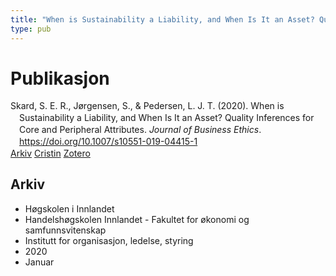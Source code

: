 ```yaml
---
title: "When is Sustainability a Liability, and When Is It an Asset? Quality Inferences for Core and Peripheral Attributes"
type: pub
---
```

<h1>Publikasjon</h1>
<article id="csl-bib-container-PRWPIHBP" class="csl-bib-container">
  <div class="csl-bib-body" style="line-height: 1.35; padding-left: 1em; text-indent:-1em;">
  <div class="csl-entry">Skard, S. E. R., J&#xF8;rgensen, S., &amp; Pedersen, L. J. T. (2020). When is Sustainability a Liability, and When Is It an Asset? Quality Inferences for Core and Peripheral Attributes. <i>Journal of Business Ethics</i>. <a href="https://doi.org/10.1007/s10551-019-04415-1">https://doi.org/10.1007/s10551-019-04415-1</a></div>
</div>
  <div class="csl-bib-buttons">
    <a href="#taxonomy-article-PRWPIHBP" class="csl-bib-button">Arkiv</a>
    <a href="https://app.cristin.no/results/show.jsf?id=1766515" alt="Cristin URL" class="csl-bib-button">Cristin</a>
    <a href="http://zotero.org/groups/5022929/items/PRWPIHBP" alt="Zotero URL" class="csl-bib-button">Zotero</a>
  </div>
  <div id="csl-bib-meta-container-PRWPIHBP"></div>
</article>
<div id="csl-bib-meta-PRWPIHBP" class="csl-bib-meta">
  <article id="taxonomy-article-PRWPIHBP" class="taxonomy-article">
    <h1>Arkiv</h1>
    <ul>
      <li>Høgskolen i Innlandet</li>
      <li>Handelshøgskolen Innlandet - Fakultet for økonomi og samfunnsvitenskap</li>
      <li>Institutt for organisasjon, ledelse, styring</li>
      <li>2020</li>
      <li>Januar</li>
    </ul>
  </article>
</div>

